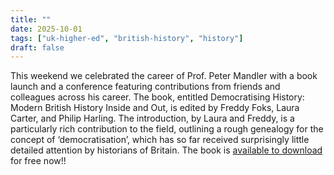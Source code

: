 ```yaml
---
title: ""
date: 2025-10-01
tags: ["uk-higher-ed", "british-history", "history"]
draft: false
---
```


This weekend we celebrated the career of Prof. Peter Mandler with a book launch and a conference featuring contributions from friends and colleagues across his career. The book, entitled Democratising History: Modern British History Inside and Out, is edited by Freddy Foks, Laura Carter, and Philip Harling. The introduction, by Laura and Freddy, is a particularly rich contribution to the field, outlining a rough genealogy for the concept of ‘democratisation’, which has so far received surprisingly little detailed attention by historians of Britain. The book is [available to download](https://uolpress.co.uk/book/democratising-history/) for free now!!

